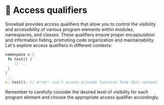 # 🔏 Access qualifiers

Snowball provides access qualifiers that allow you to control the visibility and accessibility of various program elements within modules, namespaces, and classes. These qualifiers ensure proper encapsulation and information hiding, promoting code organization and maintainability. Let's explore access qualifiers in different contexts:

```rust
namespace x {
 fn test() {
    // ...
 }
}
...
x::test(); // error: can't access private function form this context
```

Remember to carefully consider the desired level of visibility for each program element and choose the appropriate access qualifier accordingly.
